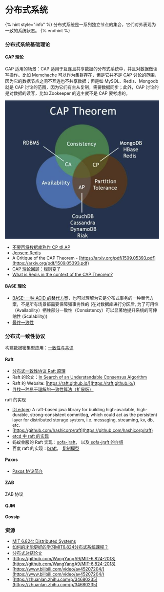 # 分布式系统

{% hint style="info" %}
分布式系统是一系列独立节点的集合，它们对外表现为一致的系统状态。
{% endhint %}

### 分布式系统基础理论

#### CAP 理论

CAP 适用的场景：CAP 适用于互连且共享数据的分布式系统中，并且对数据做读写操作。比如 Memchache 可以作为集群存在，但是它并不是 CAP 讨论的范围，因为它的数据节点之间不互连也不共享数据；但是如 MySQL、Redis、Mongodb 就是 CAP 讨论的范围，因为它们有主从复制，需要数据同步；此外，CAP 讨论的是对数据的读写，比如 Zookeeper 的选主就不是 CAP 要考虑的。



![](../../.gitbook/assets/image%20%28126%29.png)

* [不要再将数据库称作 CP 或 AP](https://zhuanlan.zhihu.com/p/55053121) 
* [Jepsen: Redis](https://aphyr.com/posts/283-jepsen-redis)
* A Critique of the CAP Theorem - [https://arxiv.org/pdf/1509.05393.pdf](https://arxiv.org/pdf/1509.05393.pdf) 
* [CAP 理论回顾：规则变了](https://www.infoq.cn/article/cap-twelve-years-later-how-the-rules-have-changed/)
* [What is Redis in the context of the CAP Theorem?](https://www.quora.com/What-is-Redis-in-the-context-of-the-CAP-Theorem)

#### BASE 理论

* [BASE: 一种 ACID 的替代方案](https://www.cnblogs.com/savorboard/p/base-an-acid-alternative.html)，也可以理解为它是分布式事务的一种替代方案，不是所有场景都需要保障强事务性的 \(在对数据库进行分区后, 为了可用性（Availability）牺牲部分一致性（Consistency）可以显著地提升系统的可伸缩性 \(Scalability\)\)
* [最终一致性](https://www.allthingsdistributed.com/2008/12/eventually_consistent.html)

### 分布式一致性协议

构建数据密集型应用：[一致性与共识](https://github.com/Vonng/ddia/blob/master/ch9.md)

#### Raft

* [分布式一致性协议 Raft 原理](https://wingsxdu.com/post/algorithms/raft/#gsc.tab=0)
* Raft 的论文：[In Search of an Understandable Consensus Algorithm](https://raft.github.io/raft.pdf)
* Raft 的 Website: [https://raft.github.io/](https://raft.github.io/)
* [寻找一种易于理解的一致性算法（扩展版）](https://github.com/maemual/raft-zh_cn/blob/master/raft-zh_cn.md)

raft 的实现

* [DLedger](https://github.com/openmessaging/openmessaging-storage-dledger): A raft-based java library for building high-available, high-durable, strong-consistent commitlog, which could act as the persistent layer for distributed storage system, i.e. messaging, streaming, kv, db, etc.
* [https://github.com/hashicorp/raft](https://github.com/hashicorp/raft)
* [etcd 中 raft 的实现](https://github.com/etcd-io/etcd/tree/master/raft)
* 蚂蚁金服的 Raft 实现：[sofa-jraft](https://github.com/sofastack/sofa-jraft)， 以及[ sofa-jraft 的介绍](https://www.sofastack.tech/projects/sofa-jraft/overview/)
* 百度 raft 的实现：[braft](https://github.com/baidu/braft)， [复制模型](https://github.com/baidu/braft/blob/master/docs/cn/replication.md)

#### Paxos

* [Paxos 协议简介](https://github.com/baidu/braft/blob/master/docs/cn/paxos_protocol.md)

#### ZAB

ZAB 协议

#### QJM

#### Gossip

### 资源

* [MIT 6.824: Distributed Systems](http://nil.csail.mit.edu/6.824/2018/)
* [如何的才能更好的学习MIT6.824分布式系统课程？](https://www.zhihu.com/question/29597104)
* [分布式总结论文](https://www.jianshu.com/u/38eb16b24cb9)
* [https://github.com/WangYangA9/MIT-6.824-2018](https://github.com/WangYangA9/MIT-6.824-2018)
* [https://www.bilibili.com/video/av45207204/](https://www.bilibili.com/video/av45207204/)
* [https://zhuanlan.zhihu.com/p/34680235](https://zhuanlan.zhihu.com/p/34680235)

